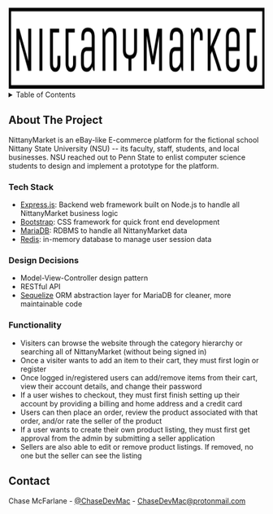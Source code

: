 <!-- PROJECT LOGO -->
<br />
<div align="center">
  <a href="https://github.com/ChaseDevMac/NittanyMarket">
    <img src="images/nittanymarket.png" alt="Logo" height="160">
  </a>
</div>



<!-- TABLE OF CONTENTS -->
<details>
  <summary>Table of Contents</summary>
  <ol>
    <li>
      <a href="#about-the-project">About NittanyMarket</a>
      <ul>
        <li><a href="#tech-stack">Tech Stack</a></li>
        <li><a href="#design-decisions">Design Decisions</a></li>
        <li><a href="#functionality">Functionality</a></li>
      </ul>
    </li>
    <li><a href="#contact">Contact</a></li>
  </ol>
</details>



<!-- ABOUT THE PROJECT -->
## About The Project

NittanyMarket is an eBay-like E-commerce platform for the fictional school Nittany State University (NSU) -- its faculty, staff, students, and local businesses. NSU reached out to Penn State to enlist computer science students to design and implement a prototype for the platform.


### Tech Stack

* [Express.js](https://expressjs.com): Backend web framework built on Node.js to handle all NittanyMarket business logic
* [Bootstrap](https://getbootstrap.com): CSS framework for quick front end development
* [MariaDB](https://mariadb.com): RDBMS to handle all NittanyMarket data 
* [Redis](https://redis.io): in-memory database to manage user session data

### Design Decisions

* Model-View-Controller design pattern
* RESTful API
* [Sequelize](https://sequelize.org) ORM abstraction layer for MariaDB for cleaner, more maintainable code

### Functionality
* Visiters can browse the website through the category hierarchy or searching all of NittanyMarket (without being signed in)
* Once a visiter wants to add an item to their cart, they must first login or register
* Once logged in/registered users can add/remove items from their cart, view their account details, and change their password
* If a user wishes to checkout, they must first finish setting up their account by providing a billing and home address and a credit card
* Users can then place an order, review the product associated with that order, and/or rate the seller of the product
* If a user wants to create their own product listing, they must first get approval from the admin by submitting a seller application
* Sellers are also able to edit or remove product listings. If removed, no one but the seller can see the listing

<!-- CONTACT -->
## Contact

Chase McFarlane - [@ChaseDevMac](https://linkedin.com/ChaseDevMac) - ChaseDevMac@protonmail.com


